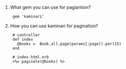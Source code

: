 1. What gem you can use for pagiantion?
      
        gem 'kaminari'
2. How you can use kaminari for pagination?
        
        # controller
        def index
          @books =  Book.all.page(params[:page]).per(15)
        end
        
        # index.html.erb
        <%= paginate(@books) %>
